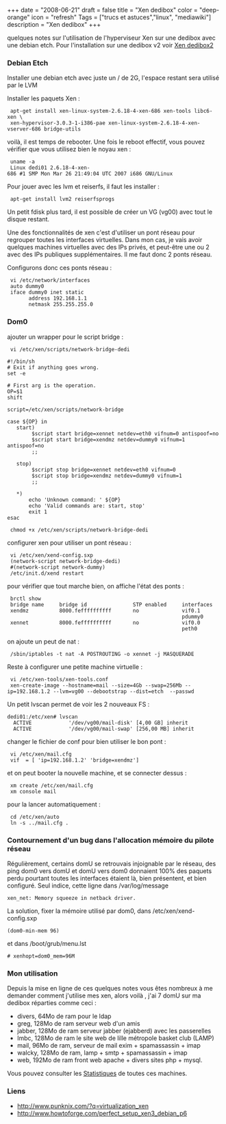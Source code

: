 +++
date = "2008-06-21"
draft = false
title = "Xen dedibox"
color = "deep-orange"
icon = "refresh"
Tags = ["trucs et astuces","linux", "mediawiki"]
description = "Xen dedibox"
+++

quelques notes sur l'utilisation de l'hyperviseur Xen sur une dedibox
avec une debian etch. Pour l'installation sur une dedibox v2 voir [Xen
dedibox2](/wiki/xen-dedibox-v3)

### Debian Etch

Installer une debian etch avec juste un / de 2G, l'espace restant sera
utilisé par le LVM

Installer les paquets Xen :

     apt-get install xen-linux-system-2.6.18-4-xen-686 xen-tools libc6-xen \
     xen-hypervisor-3.0.3-1-i386-pae xen-linux-system-2.6.18-4-xen-vserver-686 bridge-utils

voilà, il est temps de rebooter. Une fois le reboot effectif, vous
pouvez vérifier que vous utilisez bien le noyau xen :

     uname -a 
     Linux dedi01 2.6.18-4-xen-686 #1 SMP Mon Mar 26 21:49:04 UTC 2007 i686 GNU/Linux

Pour jouer avec les lvm et reiserfs, il faut les installer :

     apt-get install lvm2 reiserfsprogs

Un petit fdisk plus tard, il est possible de créer un VG (vg00) avec
tout le disque restant.

Une des fonctionnalités de xen c'est d'utiliser un pont réseau pour
regrouper toutes les interfaces virtuelles. Dans mon cas, je vais avoir
quelques machines virtuelles avec des IPs privés, et peut-être une ou 2
avec des IPs publiques supplémentaires. Il me faut donc 2 ponts réseau.

Configurons donc ces ponts réseau :

     vi /etc/network/interfaces
     auto dummy0
     iface dummy0 inet static
           address 192.168.1.1
           netmask 255.255.255.0

### Dom0

ajouter un wrapper pour le script bridge :

     vi /etc/xen/scripts/network-bridge-dedi

    #!/bin/sh
    # Exit if anything goes wrong.
    set -e

    # First arg is the operation.
    OP=$1
    shift

    script=/etc/xen/scripts/network-bridge

    case ${OP} in
       start)
            $script start bridge=xennet netdev=eth0 vifnum=0 antispoof=no
            $script start bridge=xendmz netdev=dummy0 vifnum=1 antispoof=no
            ;;

       stop)
            $script stop bridge=xennet netdev=eth0 vifnum=0
            $script stop bridge=xendmz netdev=dummy0 vifnum=1
            ;;

       *)
           echo 'Unknown command: ' ${OP}
           echo 'Valid commands are: start, stop'
           exit 1
    esac

     chmod +x /etc/xen/scripts/network-bridge-dedi

configurer xen pour utiliser un pont réseau :

     vi /etc/xen/xend-config.sxp
     (network-script network-bridge-dedi)
     #(network-script network-dummy)
     /etc/init.d/xend restart

pour vérifier que tout marche bien, on affiche l'état des ponts :

     brctl show
     bridge name     bridge id               STP enabled     interfaces
     xendmz          8000.feffffffffff       no              vif0.1
                                                             pdummy0
     xennet          8000.feffffffffff       no              vif0.0
                                                             peth0

on ajoute un peut de nat :

     /sbin/iptables -t nat -A POSTROUTING -o xennet -j MASQUERADE

Reste à configurer une petite machine virtuelle :

     vi /etc/xen-tools/xen-tools.conf
     xen-create-image --hostname=mail --size=4Gb --swap=256Mb --ip=192.168.1.2 --lvm=vg00 --debootstrap --dist=etch  --passwd

Un petit lvscan permet de voir les 2 nouveaux FS :

    dedi01:/etc/xen# lvscan
      ACTIVE            '/dev/vg00/mail-disk' [4,00 GB] inherit
      ACTIVE            '/dev/vg00/mail-swap' [256,00 MB] inherit

changer le fichier de conf pour bien utiliser le bon pont :

     vi /etc/xen/mail.cfg
     vif  = [ 'ip=192.168.1.2' 'bridge=xendmz']

et on peut booter la nouvelle machine, et se connecter dessus :

     xm create /etc/xen/mail.cfg
     xm console mail

pour la lancer automatiquement :

     cd /etc/xen/auto
     ln -s ../mail.cfg .

### Contournement d'un bug dans l'allocation mémoire du pilote réseau

Régulièrement, certains domU se retrouvais injoignable par le réseau,
des ping dom0 vers domU et domU vers dom0 donnaient 100% des paquets
perdu pourtant toutes les interfaces étaient là, bien présentent, et
bien configuré. Seul indice, cette ligne dans /var/log/message

    xen_net: Memory squeeze in netback driver.

La solution, fixer la mémoire utilisé par dom0, dans
/etc/xen/xend-config.sxp

    (dom0-min-mem 96)

et dans /boot/grub/menu.lst

    # xenhopt=dom0_mem=96M

### Mon utilisation

Depuis la mise en ligne de ces quelques notes vous êtes nombreux à me
demander comment j'utilise mes xen, alors voilà , j'ai 7 domU sur ma
dedibox réparties comme ceci :

-   divers, 64Mo de ram pour le ldap
-   greg, 128Mo de ram serveur web d'un amis
-   jabber, 128Mo de ram serveur jabber (ejabberd) avec les passerelles
-   lmbc, 128Mo de ram le site web de lille métropole basket club (LAMP)
-   mail, 96Mo de ram, serveur de mail exim + spamassassin + imap
-   walcky, 128Mo de ram, lamp + smtp + spamassassin + imap
-   web, 192Mo de ram front web apache + divers sites php + mysql.

Vous pouvez consulter les [Statistiques](/wiki/statistiques) de
toutes ces machines.

### Liens

-   <http://www.punknix.com/?q=virtualization_xen>
-   <http://www.howtoforge.com/perfect_setup_xen3_debian_p6>

